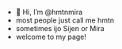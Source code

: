 - 👋 Hi, I’m @hmtnmira
- most people just call me hmtn
- sometimes ijo Sijen or Mira
- welcome to my page!

<!---
hmtnmira/hmtnmira is a ✨ special ✨ repository because its `README.md` (this file) appears on your GitHub profile.
You can click the Preview link to take a look at your changes.
--->
